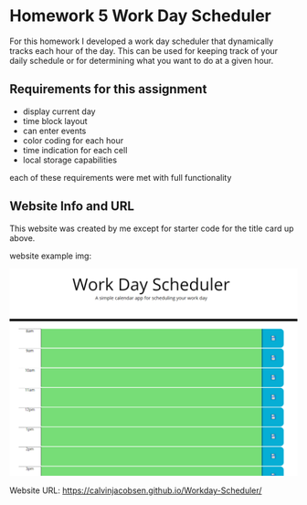 # Homework 5 Work Day Scheduler

For this homework I developed a work day scheduler that dynamically tracks each hour of the day. This can be used for keeping track of your daily schedule or for determining what you want to do at a given hour.


## Requirements for this assignment

 - display current day
 - time block layout
 - can enter events
 - color coding for each hour
 - time indication for each cell
 - local storage capabilities

 each of these requirements were met with full functionality

## Website Info and URL

This website was created by me except for starter code for the title card up above. 

website example img:

![day planner](./Assets/Capture.PNG)

Website URL: https://calvinjacobsen.github.io/Workday-Scheduler/

